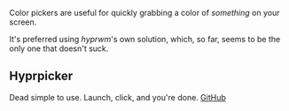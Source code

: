 Color pickers are useful for quickly grabbing a color of _something_ on your screen.

It's preferred using _hyprwm_'s own solution, which, so far, seems to be the only one that 
doesn't suck.

## Hyprpicker

Dead simple to use. Launch, click, and you're done. [GitHub](https://github.com/hyprwm/hyprpicker)
